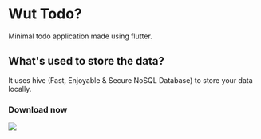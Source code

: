 # Wut Todo? 

Minimal todo application made using flutter.

## What's used to store the data?
It uses hive (Fast, Enjoyable & Secure NoSQL Database) to store your data locally.

### Download now
<a href="https://play.google.com/store/apps/details?id=com.therealhex.wuttodo">
    <img src="https://download.logo.wine/logo/Google_Play/Google_Play-Logo.wine.png"/>
</a>
